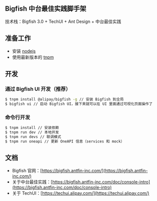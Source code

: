 ## Bigfish 中台最佳实践脚手架

技术栈：Bigfish 3.0 + TechUI + Ant Design + 中台最佳实践

## 准备工作

- 安装 [nodejs](https://nodejs.org/en/)
- 使用最新版本的 [tnpm](http://web.npm.alibaba-inc.com/)

## 开发

### 通过 Bigfish UI 开发（推荐）

```bash
$ tnpm install @alipay/bigfish -g // 安装 Bigfish 到全局
$ bigfish ui // 启动 Bigfish UI，接下来就可以在 UI 里面通过可视化页面操作了
```

### 命令行开发

```bash
$ tnpm install // 安装依赖
$ tnpm run dev // 本地开发
$ tnpm run devs // 联调模式
$ tnpm run oneapi // 更新 OneAPI 信息（services 和 mock）
```

## 文档

- Bigfish 官网：[https://bigfish.antfin-inc.com/](https://bigfish.antfin-inc.com/)
- 关于中台最佳实践：[https://bigfish.antfin-inc.com/doc/console-intro](https://bigfish.antfin-inc.com/doc/console-intro)
- 关于 TechUI：[https://techui.alipay.com/](https://techui.alipay.com/)
